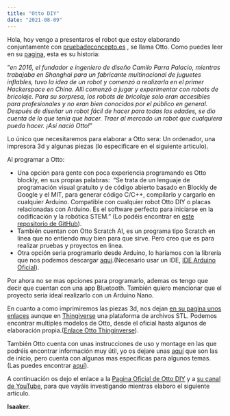 ```yaml
---
title: "Otto DIY"
date: "2021-08-09"
---
```


Hola, hoy vengo a presentaros el robot que estoy elaborando conjuntamente con [pruebadeconcepto.es](https://pruebadeconcepto.es) , se llama Otto. Como puedes leer en su [pagina](https://es.ottodiy.com/), esta es su historia:

“_en 2016, el fundador e ingeniero de diseño Camilo Parra Palacio, mientras trabajaba en Shanghai para un fabricante multinacional de juguetes inflables, tuvo la idea de un robot y comenzó a realizarla en el primer Hackerspace en China. Allí comenzó a jugar y experimentar con robots de bricolaje. Para su sorpresa, los robots de bricolaje solo eran accesibles para profesionales y no eran bien conocidos por el público en general. Después de diseñar un robot fácil de hacer para todas las edades, se dio cuenta de lo que tenía que hacer. Traer al mercado un robot que cualquiera pueda hacer. ¡Así nació Otto!_”

Lo único que necesitaremos para elaborar a Otto sera: Un ordenador, una impresora 3d y algunas piezas (lo especificare en el siguiente articulo).

Al programar a Otto:

- Una opción para gente con poca experiencia programando es Otto blockly, en sus propias palabras:  “Se trata de un lenguaje de programación visual gratuito y de código abierto basado en Blockly de Google y el MIT, para generar código C/C++, compilarlo y cargarlo en cualquier Arduino. Compatible con cualquier robot Otto DIY o placas relacionadas con Arduino. Es el software perfecto para iniciarse en la codificación y la robótica STEM.” (Lo podéis encontrar en [este repositorio de GitHub](https://github.com/OttoDIY/blockly)).
- También cuentan con Otto Scratch AI, es un programa tipo Scratch en linea que no entiendo muy bien para que sirve. Pero creo que es para realizar pruebas y proyectos en linea.
- Otra opción seria programarlo desde Arduino, lo haríamos con la librería que nos podemos descargar [aquí](https://github.com/OttoDIY/OttoDIYLib/archive/master.zip).(Necesario usar un IDE, [IDE Arduino Oficial](https://www.arduino.cc/en/software)).

Por ahora no se mas opciones para programarlo, ademas os tengo que decir que cuentan con una app Bluetooth. También quiero mencionar que el proyecto seria ideal realizarlo con un Arduino Nano.

En cuanto a como imprimiremos las piezas 3d, nos dejan [en su pagina unos enlaces](https://www.ottodiy.com/academy) aunque en [Thingiverse](https://www.thingiverse.com/) una plataforma de archivos STL. Podemos encontrar multiples modelos de Otto, desde el oficial hasta algunos de elaboración propia.([Enlace Otto Thinginverse](https://www.thingiverse.com/search?q=Otto+DIY&type=things&sort=relevant)).

También Otto cuenta con unas instrucciones de uso y montage en las que podréis encontrar información muy útil, yo os dejare unas [aquí](https://docs.google.com/presentation/d/1SrlUREWKDYUIi2Riy9XX7KEzB7MnS0AgW7JPXjC0_Hc/edit) que son las de inicio, pero cuenta con algunas mas especificas para algunos temas.(Las puedes encontrar [aquí](https://www.ottodiy.com/academy)).

A continuación os dejo el enlace a la [Pagina Oficial de Otto DIY](https://www.ottodiy.com/) y a [su canal de YouTube](https://youtube.com/c/OttoDIY), para que vayáis investigando mientras elaboro el siguiente articulo.

**Isaaker.**
